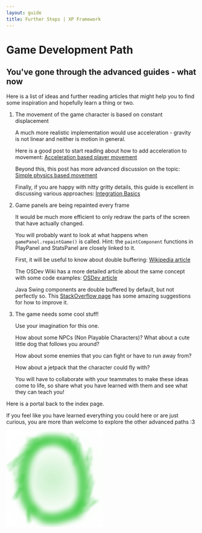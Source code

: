 ```yaml
---
layout: guide
title: Further Steps | XP Framework
---
```


# Game Development Path

## You've gone through the advanced guides - what now

Here is a list of ideas and further reading articles that might help you to find some inspiration and hopefully learn a thing or two.

1. The movement of the game character is based on constant displacement

    A much more realistic implementation would use acceleration - gravity is not linear and neither is motion in general.

    Here is a good post to start reading about how to add acceleration to movement: [Acceleration based player movement][stackexchange-post]

    Beyond this, this post has more advanced discussion on the topic: [Simple physics based movement][stackoverflow-post]

    Finally, if you are happy with nitty gritty details, this guide is excellent in discussing various approaches: [Integration Basics][gafferon-games-article]

2. Game panels are being repainted every frame

    It would be much more efficient to only redraw the parts of the screen that have actually changed.

    You will probably want to look at what happens when `gamePanel.repaintGame()` is called.
    Hint: the `paintComponent` functions in PlayPanel and StatsPanel are closely linked to it.

    First, it will be useful to know about double buffering: [Wikipedia article][wikipedia-double-buffering]

    The OSDev Wiki has a more detailed article about the same concept with some code examples: [OSDev article][osdev-double-buffering]

    Java Swing components are double buffered by default, but not perfectly so.
    This [StackOverflow page][stackoverflow-swing-painting] has some amazing suggestions for how to improve it.

3. The game needs some cool stuff!

   Use your imagination for this one.

   How about some NPCs (Non Playable Characters)? What about a cute little dog that follows you around?

   How about some enemies that you can fight or have to run away from?

   How about a jetpack that the character could fly with?

   You will have to collaborate with your teammates to make these ideas come to life, so share what you have learned with them and see what they can teach you!

Here is a portal back to the index page.

If you feel like you have learned everything you could here or are just curious, you are more than welcome to explore the other advanced paths :3

[![Portal to the guides index][portal-green]](/guides/README)

[stackexchange-post]: https://gamedev.stackexchange.com/questions/35539/acceleration-based-player-movement
[stackoverflow-post]: https://stackoverflow.com/questions/667034/simple-physics-based-movement
[gafferon-games-article]: https://gafferongames.com/post/integration_basics/
[wikipedia-double-buffering]: https://en.wikipedia.org/wiki/Multiple_buffering#Double_buffering_in_computer_graphics
[osdev-double-buffering]: https://wiki.osdev.org/Double_Buffering
[stackoverflow-swing-painting]: https://stackoverflow.com/questions/2063607/java-panel-double-buffering
[portal-green]: /assets/portal-green.png